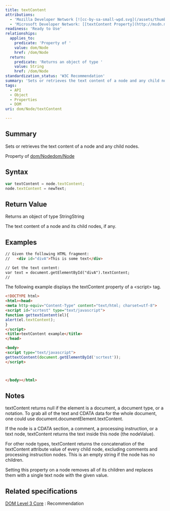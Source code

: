 ```yaml
---
title: textContent
attributions:
  - 'Mozilla Developer Network [![cc-by-sa-small-wpd.svg](/assets/thumb/8/8c/cc-by-sa-small-wpd.svg/120px-cc-by-sa-small-wpd.svg.png)](http://creativecommons.org/licenses/by-sa/3.0/us/): [[Node.textContent](https://developer.mozilla.org/en-US/docs/Web/API/Node.textContent) Article]'
  - 'Microsoft Developer Network: [[textContent Property](http://msdn.microsoft.com/en-us/library/ie/ff974773(v=vs.85).aspx) Article]'
readiness: 'Ready to Use'
relationships:
  applies_to:
    predicate: 'Property of '
    value: dom/Node
    href: /dom/Node
  return:
    predicate: 'Returns an object of type '
    value: String
    href: /dom/Node
standardization_status: 'W3C Recommendation'
summary: 'Sets or retrieves the text content of a node and any child nodes.'
tags:
  - API
  - Object
  - Properties
  - DOM
uri: dom/Node/textContent

---
```

## Summary

Sets or retrieves the text content of a node and any child nodes.

Property of [dom/Node](/dom/Node)[dom/Node](/dom/Node)

## Syntax

``` js
var textContent = node.textContent;
node.textContent = newText;
```

## Return Value

Returns an object of type StringString

The text content of a node and its child nodes, if any.

## Examples

``` html
// Given the following HTML fragment:
//   <div id="divA">This is some text</div>

// Get the text content:
var text = document.getElementById("divA").textContent;
//
```

The following example displays the textContent property of a \<script\> tag.

``` html
<!DOCTYPE html>
<html><head>
<meta http-equiv="Content-Type" content="text/html; charset=utf-8">
<script id="scrtest" type="text/javascript">
function gettextContent(el){
alert(el.textContent);
}
</script>
<title>textContent example</title>
</head>

<body>
<script type="text/javascript">
gettextContent(document.getElementById('scrtest'));
</script>



</body></html>
```

## Notes

textContent returns null if the element is a document, a document type, or a notation. To grab all of the text and CDATA data for the whole document, one could use document.documentElement.textContent.

If the node is a CDATA section, a comment, a processing instruction, or a text node, textContent returns the text inside this node (the nodeValue).

For other node types, textContent returns the concatenation of the textContent attribute value of every child node, excluding comments and processing instruction nodes. This is an empty string if the node has no children.

Setting this property on a node removes all of its children and replaces them with a single text node with the given value.

## Related specifications

[DOM Level 3 Core](http://www.w3.org/TR/DOM-Level-3-Core/)
:   Recommendation
